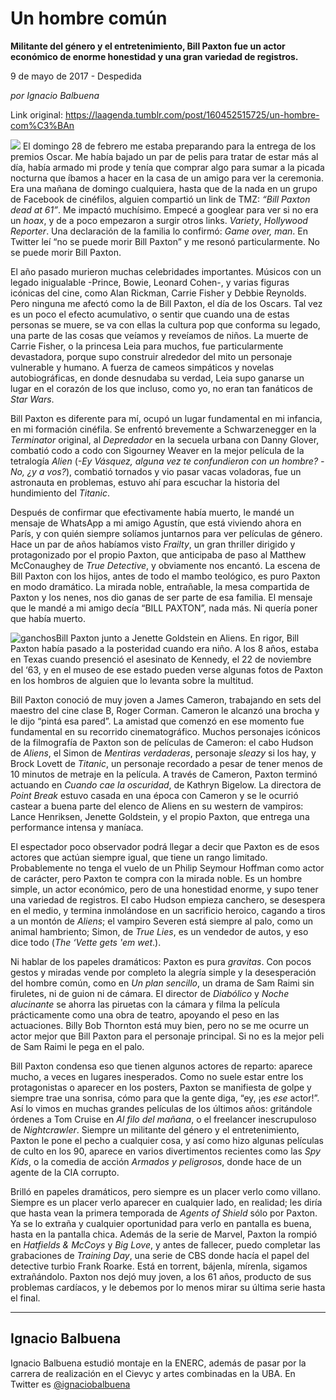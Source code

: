 # Un hombre común

**Militante del género y el entretenimiento, Bill Paxton fue un actor económico de enorme honestidad y una gran variedad de registros.**

9 de mayo de 2017 - Despedida

_por Ignacio Balbuena_

Link original: https://laagenda.tumblr.com/post/160452515725/un-hombre-com%C3%BAn

![](https://64.media.tumblr.com/d20e9a917c77670c4293cc11f2b9d51a/tumblr_inline_pk01ndjK2x1t6q87u_500.jpg)
El domingo 28 de febrero me estaba preparando para la entrega de los premios Oscar. Me había bajado un par de pelis para tratar de estar más al día, había armado mi prode y tenía que comprar algo para sumar a la picada nocturna que íbamos a hacer en la casa de un amigo para ver la ceremonia. Era una mañana de domingo cualquiera, hasta que de la nada en un grupo de Facebook de cinéfilos, alguien compartió un link de TMZ: *“Bill Paxton dead at 61”*. Me impactó muchísimo. Empecé a googlear para ver si no era un *hoax*, y de a poco empezaron a surgir otros links. *Variety*, *Hollywood Reporter*. Una declaración de la familia lo confirmó: *Game over, man*. En Twitter leí “no se puede morir Bill Paxton” y me resonó particularmente. No se puede morir Bill Paxton.

El año pasado murieron muchas celebridades importantes. Músicos con un legado inigualable -Prince, Bowie, Leonard Cohen-, y varias figuras icónicas del cine, como Alan Rickman, Carrie Fisher y Debbie Reynolds. Pero ninguna me afectó como la de Bill Paxton, el día de los Oscars. Tal vez es un poco el efecto acumulativo, o sentir que cuando una de estas personas se muere, se va con ellas la cultura pop que conforma su legado, una parte de las cosas que veíamos y reveíamos de niños. La muerte de Carrie Fisher, o la princesa Leia para muchos, fue particularmente devastadora, porque supo construir alrededor del mito un personaje vulnerable y humano. A fuerza de cameos simpáticos y novelas autobiográficas, en donde desnudaba su verdad, Leia supo ganarse un lugar en el corazón de los que incluso, como yo, no eran tan fanáticos de *Star Wars*. 

Bill Paxton es diferente para mí, ocupó un lugar fundamental en mi infancia, en mi formación cinéfila. Se enfrentó brevemente a Schwarzenegger en la *Terminator* original, al *Depredador* en la secuela urbana con Danny Glover, combatió codo a codo con Sigourney Weaver en la mejor película de la tetralogía *Alien* (*-Ey Vásquez, alguna vez te confundieron con un hombre? -No, ¿y a vos?*), combatió tornados y vio pasar vacas voladoras, fue un astronauta en problemas, estuvo ahí para escuchar la historia del hundimiento del *Titanic*. 

Después de confirmar que efectivamente había muerto, le mandé un mensaje de WhatsApp a mi amigo Agustín, que está viviendo ahora en París, y con quién siempre solíamos juntarnos para ver películas de género. Hace un par de años habíamos visto *Frailty*, un gran thriller dirigido y protagonizado por el propio Paxton, que anticipaba de paso al Matthew McConaughey de *True Detective*, y obviamente nos encantó. La escena de Bill Paxton con los hijos, antes de todo el mambo teológico, es puro Paxton en modo dramático. La mirada noble, entrañable, la mesa compartida de Paxton y los nenes, nos dio ganas de ser parte de esa familia. El mensaje que le mandé a mi amigo decía “BILL PAXTON”, nada más. Ni quería poner que había muerto. 

![ganchos](https://64.media.tumblr.com/ed9604b3f047bb3775a040c19793c1b3/tumblr_inline_pk01neUTTY1t6q87u_500.jpg)Bill Paxton junto a Jenette Goldstein en Aliens.
En rigor, Bill Paxton había pasado a la posteridad cuando era niño. A los 8 años, estaba en Texas cuando presenció el asesinato de Kennedy, el 22 de noviembre del ‘63, y en el museo de ese estado pueden verse algunas fotos de Paxton en los hombros de alguien que lo levanta sobre la multitud. 

Bill Paxton conoció de muy joven a James Cameron, trabajando en sets del maestro del cine clase B, Roger Corman. Cameron le alcanzó una brocha y le dijo “pintá esa pared”. La amistad que comenzó en ese momento fue fundamental en su recorrido cinematográfico. Muchos personajes icónicos de la filmografía de Paxton son de películas de Cameron: el cabo Hudson de *Aliens*, el Simon de *Mentiras verdaderas*, personaje *sleazy* si los hay, y Brock Lovett de *Titanic*, un personaje recordado a pesar de tener menos de 10 minutos de metraje en la película. A través de Cameron, Paxton terminó actuando en *Cuando cae la oscuridad*, de Kathryn Bigelow. La directora de *Point Break* estuvo casada en una época con Cameron y se le ocurrió castear a buena parte del elenco de Aliens en su western de vampiros: Lance Henriksen, Jenette Goldstein, y el propio Paxton, que entrega una performance intensa y maníaca. 

El espectador poco observador podrá llegar a decir que Paxton es de esos actores que actúan siempre igual, que tiene un rango limitado. Probablemente no tenga el vuelo de un Philip Seymour Hoffman como actor de carácter, pero Paxton te compra con la mirada noble. Es un hombre simple, un actor económico, pero de una honestidad enorme, y supo tener una variedad de registros. El cabo Hudson empieza canchero, se desespera en el medio, y termina inmolándose en un sacrificio heroico, cagando a tiros a un montón de *Aliens*; el vampiro Severen está siempre al palo, como un animal hambriento; Simon, de *True Lies*, es un vendedor de autos, y eso dice todo (*The ‘Vette gets 'em wet*.). 

Ni hablar de los papeles dramáticos: Paxton es pura *gravitas*. Con pocos gestos y miradas vende por completo la alegría simple y la desesperación del hombre común, como en *Un plan sencillo*, un drama de Sam Raimi sin firuletes, ni de guion ni de cámara. El director de *Diabólico* y *Noche alucinante* se ahorra las piruetas con la cámara y filma la película prácticamente como una obra de teatro, apoyando el peso en las actuaciones. Billy Bob Thornton está muy bien, pero no se me ocurre un actor mejor que Bill Paxton para el personaje principal. Si no es la mejor peli de Sam Raimi le pega en el palo. 

Bill Paxton condensa eso que tienen algunos actores de reparto: aparece mucho, a veces en lugares inesperados. Como no suele estar entre los protagonistas o aparecer en los posters, Paxton se manifiesta de golpe y siempre trae una sonrisa, cómo para que la gente diga, “ey, ¡es *ese* actor!”. Así lo vimos en muchas grandes películas de los últimos años: gritándole órdenes a Tom Cruise en *Al filo del mañana*, o el freelancer inescrupuloso de *Nightcrawler*. Siempre un militante del género y el entretenimiento, Paxton le pone el pecho a cualquier cosa, y así como hizo algunas películas de culto en los 90, aparece en varios divertimentos recientes como las *Spy Kids*, o la comedia de acción *Armados y peligrosos*, donde hace de un agente de la CIA corrupto. 

Brilló en papeles dramáticos, pero siempre es un placer verlo como villano. Siempre es un placer verlo aparecer en cualquier lado, en realidad; les diría que hasta vean la primera temporada de *Agents of Shield* sólo por Paxton. Ya se lo extraña y cualquier oportunidad para verlo en pantalla es buena, hasta en la pantalla chica. Además de la serie de Marvel, Paxton la rompió en *Hatfields & McCoys* y *Big Love*, y antes de fallecer, puedo completar las grabaciones de *Training Day*, una serie de CBS donde hacía el papel del detective turbio Frank Roarke. Está en torrent, bájenla, mírenla, sigamos extrañándolo. Paxton nos dejó muy joven, a los 61 años, producto de sus problemas cardíacos, y le debemos por lo menos mirar su última serie hasta el final. 

  




---

Ignacio Balbuena
----------------

 Ignacio Balbuena estudió montaje en la ENERC, además de pasar por la carrera de realización en el Cievyc y artes combinadas en la UBA. En Twitter es [@ignaciobalbuena](https://twitter.com/ignaciobalbuena) 


